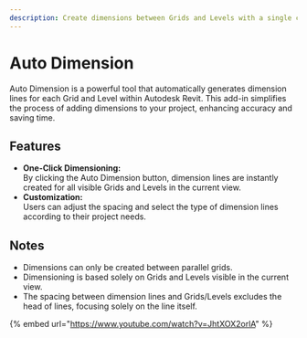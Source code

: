 ```yaml
---
description: Create dimensions between Grids and Levels with a single click.
---
```


# Auto Dimension

Auto Dimension is a powerful tool that automatically generates dimension lines for each Grid and Level within Autodesk Revit. This add-in simplifies the process of adding dimensions to your project, enhancing accuracy and saving time.

## Features

* **One-Click Dimensioning:** \
  By clicking the Auto Dimension button, dimension lines are instantly created for all visible Grids and Levels in the current view.&#x20;
* **Customization:** \
  Users can adjust the spacing and select the type of dimension lines according to their project needs.

## Notes

* Dimensions can only be created between parallel grids.&#x20;
* Dimensioning is based solely on Grids and Levels visible in the current view.&#x20;
* The spacing between dimension lines and Grids/Levels excludes the head of lines, focusing solely on the line itself.

{% embed url="https://www.youtube.com/watch?v=JhtXOX2orlA" %}

